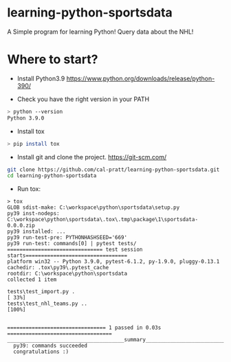 # learning-python-sportsdata

A Simple program for learning Python!
Query data about the NHL!

# Where to start?

- Install Python3.9 https://www.python.org/downloads/release/python-390/

- Check you have the right version in your PATH

```bash
> python --version
Python 3.9.0
```

- Install tox

```bash
> pip install tox
```

- Install git and clone the project. https://git-scm.com/

```bash
git clone https://github.com/cal-pratt/learning-python-sportsdata.git
cd learning-python-sportsdata
```

- Run tox:

```
> tox
GLOB sdist-make: C:\workspace\python\sportsdata\setup.py
py39 inst-nodeps: C:\workspace\python\sportsdata\.tox\.tmp\package\1\sportsdata-0.0.0.zip
py39 installed: ...
py39 run-test-pre: PYTHONHASHSEED='669'
py39 run-test: commands[0] | pytest tests/
=============================== test session starts=================================
platform win32 -- Python 3.9.0, pytest-6.1.2, py-1.9.0, pluggy-0.13.1
cachedir: .tox\py39\.pytest_cache
rootdir: C:\workspace\python\sportsdata
collected 1 item

tests\test_import.py .                                                        [ 33%]
tests\test_nhl_teams.py ..                                                    [100%]


================================ 1 passed in 0.03s ==================================
______________________________________summary________________________________________
  py39: commands succeeded
  congratulations :)
```
